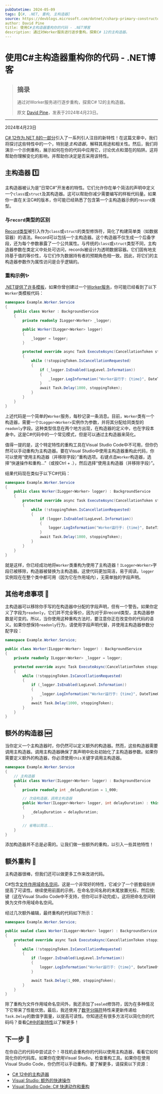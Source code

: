 ```yaml
---
pubDatetime: 2024-05-09
tags: [C#, .NET, 重构, 主构造器]
source: https://devblogs.microsoft.com/dotnet/csharp-primary-constructors-refactoring/
author: David Pine
title: 使用C#主构造器重构你的代码 - .NET博客
description: 通过对Worker服务进行逐步重构，探索C# 12的主构造器。
---
```


# 使用C#主构造器重构你的代码 - .NET博客

> ## 摘录
>
> 通过对Worker服务进行逐步重构，探索C# 12的主构造器。
>
> 原文 [David Pine](https://devblogs.microsoft.com/dotnet/author/dapine/)，发表于2024年4月23日。

---

2024年4月23日

[C# 12作为.NET 8的一部分](https://learn.microsoft.com/dotnet/csharp/whats-new/csharp-12)引入了一系列引人注目的新特性！在这篇文章中，我们将探讨这些特性中的一个，特别是*主构造器*，解释其用途和相关性。然后，我们将演示一个示例重构，展示如何在你的代码中应用它，讨论优点和潜在的陷阱。这将帮助你理解变化的影响，并帮助你决定是否采用该特性。

## 主构造器 1️⃣

主构造器被认为是“日常C#”开发者的特性。它们允许你在单个简洁的声明中定义一个`class`或`struct`及其构造器。这可以帮助你减少需要编写的样板代码量。如果你一直在关注C#的版本，你可能已经熟悉了包含第一个主构造器示例的`record`类型。

### 与`record`类型的区别

[Record类型](https://learn.microsoft.com/dotnet/csharp/fundamentals/types/records)被引入作为`class`或`struct`的类型修饰符，简化了构建简单类（如数据容器）的语法。Record可以包括一个主构造器。这个构造器不仅生成一个后备字段，还为每个参数暴露了一个公共属性。与传统的`class`或`struct`类型不同，主构造器参数在类定义中处处可访问，records被设计为透明数据容器。它们固有地支持基于值的等价性，与它们作为数据持有者的预期角色相一致。因此，将它们的主构造器参数作为属性访问是合乎逻辑的。

### 重构示例✨

[.NET提供了许多模板](https://learn.microsoft.com/dotnet/core/tools/dotnet-new)，如果你曾创建过一个[Worker服务](https://learn.microsoft.com/dotnet/core/extensions/workers)，你可能已经看到了以下`Worker`类模板代码：

```csharp
namespace Example.Worker.Service
{
    public class Worker : BackgroundService
    {
        private readonly ILogger<Worker> _logger;

        public Worker(ILogger<Worker> logger)
        {
            _logger = logger;
        }

        protected override async Task ExecuteAsync(CancellationToken stoppingToken)
        {
            while (!stoppingToken.IsCancellationRequested)
            {
                if (_logger.IsEnabled(LogLevel.Information))
                {
                    _logger.LogInformation("Worker运行于: {time}", DateTimeOffset.Now);
                }
                await Task.Delay(1000, stoppingToken);
            }
        }
    }
}
```

上述代码是一个简单的`Worker`服务，每秒记录一条消息。目前，`Worker`类有一个构造器，需要一个`ILogger<Worker>`实例作为参数，并将其分配给同类型的`readonly`字段。这种类型信息在两个地方出现，在构造器的定义中，也在字段本身中。这是C#代码中的一个常见模式，但是可以通过主构造器来简化。

值得一提的是，这个特定特性的重构工具在Visual Studio Code中不可用，但你仍然可以手动重构为主构造器。要在Visual Studio中使用主构造器重构此代码，你可以使用“使用主构造器（并移除字段）”重构选项。右键点击`Worker`构造器，选择“快速操作和重构...”（或按Ctrl + .），然后选择“使用主构造器（并移除字段）”。

结果代码现在类似于以下C#代码：

```csharp
namespace Example.Worker.Service
{
    public class Worker(ILogger<Worker> logger) : BackgroundService
    {
        protected override async Task ExecuteAsync(CancellationToken stoppingToken)
        {
            while (!stoppingToken.IsCancellationRequested)
            {
                if (logger.IsEnabled(LogLevel.Information))
                {
                    logger.LogInformation("Worker运行于: {time}", DateTimeOffset.Now);
                }
                await Task.Delay(1000, stoppingToken);
            }
        }
    }
}
```

就是这样，你已经成功地将`Worker`类重构为使用了主构造器！`ILogger<Worker>`字段已被移除，构造器被替换为主构造器。这使代码更加简洁，易于阅读。`logger`实例现在在整个类中都可用（因为它在作用域内），无需单独的字段声明。

## 其他考虑事项 🤔

主构造器可以移除你手写的在构造器中分配的字段声明，但有一个警告。如果你定义了字段为`readonly`，它们并不完全等价，因为对于非record类型，主构造器参数是可变的。所以，当你使用这种重构方法时，要注意你正在改变你的代码的语义。如果你想保持`readonly`行为，请使用字段声明代替，并使用主构造器参数分配字段：

```csharp
namespace Example.Worker.Service;

public class Worker(ILogger<Worker> logger) : BackgroundService
{
    private readonly ILogger<Worker> _logger = logger;

    protected override async Task ExecuteAsync(CancellationToken stoppingToken)
    {
        while (!stoppingToken.IsCancellationRequested)
        {
            if (_logger.IsEnabled(LogLevel.Information))
            {
                _logger.LogInformation("Worker运行于: {time}", DateTimeOffset.Now);
            }
            await Task.Delay(1000, stoppingToken);
        }
    }
}
```

## 额外的构造器 🆕

当你定义一个主构造器时，你仍然可以定义额外的构造器。然而，这些构造器需要调用主构造器。调用主构造器确保了类声明中处处初始化了主构造器参数。如果你需要定义额外的构造器，你必须使用`this`关键字调用主构造器。

```csharp
namespace Example.Worker.Service
{
    // 主构造器
    public class Worker(ILogger<Worker> logger) : BackgroundService
    {
        private readonly int _delayDuration = 1_000;

        // 次级构造器，调用主构造器
        public Worker(ILogger<Worker> logger, int delayDuration) : this(logger)
        {
            _delayDuration = delayDuration;
        }

        // 省略以简洁...
    }
}
```

添加构造器并不总是必需的。让我们做一些额外的重构，以引入一些其他特性！

## 额外重构 🎉

主构造器很棒，但我们还可以做更多工作来改进代码。

C#包含[文件作用域命名空间](https://learn.microsoft.com/dotnet/csharp/language-reference/keywords/namespace)。这是一个非常好的特性，它减少了一个嵌套级别并提高了可读性。继续使用前面的示例，在命名空间名称的末尾放置光标，然后按;键（这在Visual Studio Code中不支持，但你可以手动完成）。这将把命名空间转换为文件作用域命名空间。

经过几次额外编辑，最终重构的代码如下所示：

```csharp
namespace Example.Worker.Service;

public sealed class Worker(ILogger<Worker> logger) : BackgroundService
{
    protected override async Task ExecuteAsync(CancellationToken stoppingToken)
    {
        while (!stoppingToken.IsCancellationRequested)
        {
            if (logger.IsEnabled(LogLevel.Information))
            {
                logger.LogInformation("Worker运行于: {time}", DateTimeOffset.Now);
            }

            await Task.Delay(1_000, stoppingToken);
        }
    }
}
```

除了重构为文件作用域命名空间外，我还添加了`sealed`修饰符，因为在多种情况下它带来了性能优势。最后，我还使用了[数字分隔符](https://learn.microsoft.com/dotnet/csharp/language-reference/builtin-types/integral-numeric-types#integer-literals)特性来更新传递给`Task.Delay`的数值字面量，以提高可读性。你知道还有很多方法可以简化你的代码吗？查看[C#中的新特性](https://learn.microsoft.com/dotnet/csharp/whats-new)以了解更多！

## 下一步 🚀

在你自己的代码中尝试这个！寻找机会重构你的代码以使用主构造器，看看它如何简化你的代码库。如果你在使用Visual Studio，检查重构工具。如果你在使用Visual Studio Code，你仍然可以手动重构。要了解更多，请探索以下资源：

- [C# 12中的主构造器](https://learn.microsoft.com/dotnet/csharp/whats-new/tutorials/primary-constructors)
- [Visual Studio: 额外的快速操作](https://learn.microsoft.com/visualstudio/ide/quick-actions?view=vs-2022)
- [Visual Studio Code: C# 快速动作和重构](https://code.visualstudio.com/docs/csharp/refactoring)
